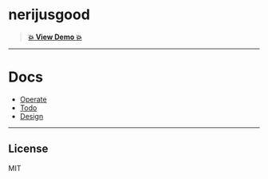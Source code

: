 # nerijusgood

>
> **[:boom: View Demo :boom:](https://preact-boilerplate.surge.sh)**


---


# Docs

- [Operate](#installation)
- [Todo](#development-workflow)
- [Design](#structure)


---

## License

MIT


[Preact]: https://developit.github.io/preact
[webpack]: https://webpack.github.io
